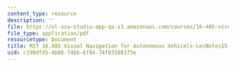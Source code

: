 ```yaml
---
content_type: resource
description: ''
file: https://ol-ocw-studio-app-qa.s3.amazonaws.com/courses/16-485-visual-navigation-for-autonomous-vehicles-vnav-fall-2020/c190dfd54b0674bb6f8474f035881f5e_MIT16_485F20_lec15.pdf
file_type: application/pdf
resourcetype: Document
title: MIT 16.485 Visual Navigation for Autonomous Vehicels-LecNotes15
uid: c190dfd5-4b06-74bb-6f84-74f035881f5e
---
```

